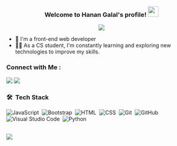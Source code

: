 

<h3 align="center">
  Welcome to Hanan Galal's profile!
  <img src="https://media.giphy.com/media/hvRJCLFzcasrR4ia7z/giphy.gif" width="28">
</h3>

<!-- Typing SVG by DenverCoder1 - https://github.com/DenverCoder1/readme-typing-svg -->
<p align="center">
  <a href="https://github.com/DenverCoder1/readme-typing-svg"><img src="https://readme-typing-svg.herokuapp.com/?lines=Front-end%20web%20developer;Always%20learning%20new%20things&font=Fira%20Code&center=true&width=440&height=45&color=2196F3&vCenter=true&size=22"></a>
</p> 

- 🏢 I'm a front-end web developer
- 👨‍💻 As a CS student, I'm constantly learning and exploring new technologies to improve my skills.


### Connect with Me :

<a href="https://www.linkedin.com/in/hanan-galal-5752b5289?lipi=urn%3Ali%3Apage%3Ad_flagship3_profile_view_base_contact_details%3BUWZlLDJmQVyVVgr%2Bdr9FUA%3D%3D" target="_blank"><img src="https://img.shields.io/badge/-Hanan%20Galal-0077B5?style=for-the-badge&logo=Linkedin&logoColor=white"/></a>
<a href="mailto:hanangalal16794@gmail.com" target="_blank"><img src="https://img.shields.io/badge/-GMail-0077B5?style=for-the-badge&logo=gmail&logoColor=white"/></a>

### 🛠 &nbsp;Tech Stack
![JavaScript](https://img.shields.io/badge/-JavaScript-05122A?style=flat&logo=javascript)&nbsp;
![Bootstrap](https://img.shields.io/badge/-Bootstrap-05122A?style=flat&logo=bootstrap&logoColor=563D7C)&nbsp;
![HTML](https://img.shields.io/badge/-HTML-05122A?style=flat&logo=HTML5)&nbsp;
![CSS](https://img.shields.io/badge/-CSS-05122A?style=flat&logo=CSS3&logoColor=1572B6)&nbsp;
![Git](https://img.shields.io/badge/-Git-05122A?style=flat&logo=git)&nbsp;
![GitHub](https://img.shields.io/badge/-GitHub-05122A?style=flat&logo=github)&nbsp;
![Visual Studio Code](https://img.shields.io/badge/-Visual%20Studio%20Code-05122A?style=flat&logo=visual-studio-code&logoColor=007ACC)&nbsp;
![Python](https://img.shields.io/badge/-Python%20-05122A?style=flat&logo=python)&nbsp;





<br>
<a href="https://komarev.com/ghpvc/?username=Hanan-Galal&style=for-the-badge">
    <img src="https://komarev.com/ghpvc/?username=Hanan-Galal&style=for-the-badge">
</a>
